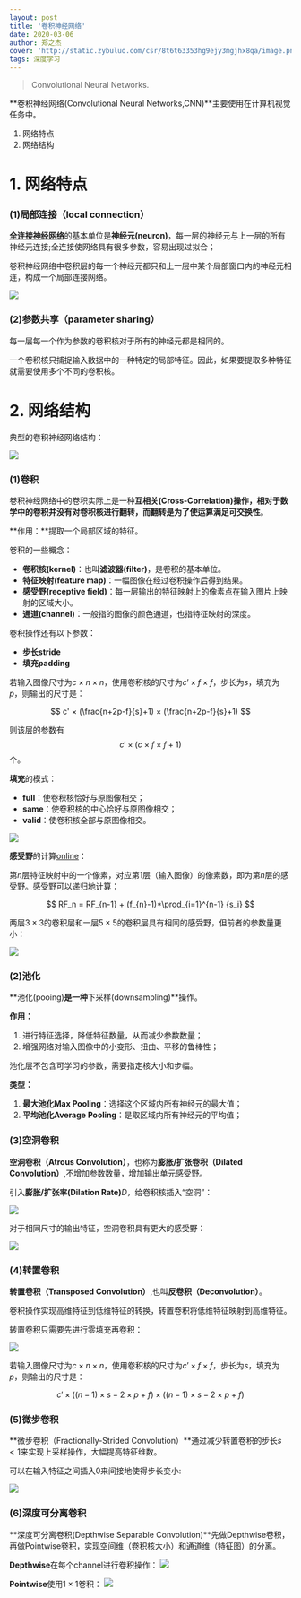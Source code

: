 ```yaml
---
layout: post
title: '卷积神经网络'
date: 2020-03-06
author: 郑之杰
cover: 'http://static.zybuluo.com/csr/8t6t63353hg9ejy3mgjhx8qa/image.png'
tags: 深度学习
---
```


> Convolutional Neural Networks.

**卷积神经网络(Convolutional Neural Networks,CNN)**主要使用在计算机视觉任务中。

1. 网络特点
2. 网络结构

# 1. 网络特点

### (1)局部连接（local connection）
[**全连接神经网络**](https://0809zheng.github.io/2020/04/17/feedforward-neural-network.html)的基本单位是**神经元(neuron)**，每一层的神经元与上一层的所有神经元连接;全连接使网络具有很多参数，容易出现过拟合；

卷积神经网络中卷积层的每一个神经元都只和上一层中某个局部窗口内的神经元相连，构成一个局部连接网络。

![](https://pic.downk.cc/item/5ea547a9c2a9a83be5d68ac4.jpg)

### (2)参数共享（parameter sharing）
每一层每一个作为参数的卷积核对于所有的神经元都是相同的。

一个卷积核只捕捉输入数据中的一种特定的局部特征。因此，如果要提取多种特征就需要使用多个不同的卷积核。

# 2. 网络结构

典型的卷积神经网络结构：

![](https://pic.downk.cc/item/5ea54956c2a9a83be5d81c10.jpg)

### (1)卷积
卷积神经网络中的卷积实际上是一种**互相关(Cross-Correlation)**操作，相对于数学中的卷积并没有对卷积核进行翻转，而翻转是为了使运算满足**可交换性**。

**作用：**提取一个局部区域的特征。

卷积的一些概念：
- **卷积核(kernel)**：也叫**滤波器(filter)**，是卷积的基本单位。
- **特征映射(feature map)**：一幅图像在经过卷积操作后得到结果。
- **感受野(receptive field)**：每一层输出的特征映射上的像素点在输入图片上映射的区域大小。
- **通道(channel)**：一般指的图像的颜色通道，也指特征映射的深度。

卷积操作还有以下参数：
- **步长stride**
- **填充padding**

若输入图像尺寸为$c×n×n$，使用卷积核的尺寸为$c'×f×f$，步长为$s$，填充为$p$，则输出的尺寸是：

$$ c' × (\frac{n+2p-f}{s}+1) × (\frac{n+2p-f}{s}+1) $$

则该层的参数有$$c'×(c×f×f+1)$$个。

**填充**的模式：
- **full**：使卷积核恰好与原图像相交；
- **same**：使卷积核的中心恰好与原图像相交；
- **valid**：使卷积核全部与原图像相交。

![](https://pic.downk.cc/item/5ea53ccdc2a9a83be5cc6a45.jpg)

**感受野**的计算[online](https://fomoro.com/research/article/receptive-field-calculator#3,1,1,VALID;2,2,1,VALID;3,1,1,VALID;2,2,1,VALID;3,1,1,VALID;3,1,1,VALID;2,2,1,VALID)：

第$n$层特征映射中的一个像素，对应第$1$层（输入图像）的像素数，即为第$n$层的感受野。感受野可以递归地计算：

$$ RF_n = RF_{n-1} + (f_{n}-1)*\prod_{i=1}^{n-1} {s_i} $$

两层$3×3$的卷积层和一层$5×5$的卷积层具有相同的感受野，但前者的参数量更小：

![](https://pic.downk.cc/item/5ebce6c0c2a9a83be52db121.jpg)

### (2)池化
**池化(pooing)**是一种**下采样(downsampling)**操作。

**作用：**
1. 进行特征选择，降低特征数量，从而减少参数数量；
2. 增强网络对输入图像中的小变形、扭曲、平移的鲁棒性；

池化层不包含可学习的参数，需要指定核大小和步幅。

**类型：**
1. **最大池化Max Pooling**：选择这个区域内所有神经元的最大值；
2. **平均池化Average Pooling**：是取区域内所有神经元的平均值；


### (3)空洞卷积
**空洞卷积（Atrous Convolution）**，也称为**膨胀/扩张卷积（Dilated Convolution）**,不增加参数数量，增加输出单元感受野。

引入**膨胀/扩张率(Dilation Rate)**$D$，给卷积核插入“空洞”：

![](https://pic.downk.cc/item/5ea55491c2a9a83be5e1a595.jpg)

对于相同尺寸的输出特征，空洞卷积具有更大的感受野：

![](https://pic.downk.cc/item/5ebce737c2a9a83be52e30af.jpg)

### (4)转置卷积
**转置卷积（Transposed Convolution）**,也叫**反卷积（Deconvolution）**。

卷积操作实现高维特征到低维特征的转换，转置卷积将低维特征映射到高维特征。

转置卷积只需要先进行零填充再卷积：

![](https://pic.downk.cc/item/5ea5530bc2a9a83be5e0888f.jpg)

若输入图像尺寸为$c×n×n$，使用卷积核的尺寸为$c'×f×f$，步长为$s$，填充为$p$，则输出的尺寸是：

$$ c' × ((n-1) \times s - 2 \times p + f) × ((n-1) \times s - 2 \times p + f) $$

### (5)微步卷积
**微步卷积（Fractionally-Strided Convolution）**通过减少转置卷积的步长$s<1$来实现上采样操作，大幅提高特征维数。

可以在输入特征之间插入0来间接地使得步长变小:

![](https://pic.downk.cc/item/5ea553c0c2a9a83be5e1061b.jpg)

### (6)深度可分离卷积
**深度可分离卷积(Depthwise Separable Convolution)**先做Depthwise卷积，再做Pointwise卷积，实现空间维（卷积核大小）和通道维（特征图）的分离。

**Depthwise**在每个channel进行卷积操作：
![](https://pic.downk.cc/item/5ea55621c2a9a83be5e2d2a2.jpg)

**Pointwise**使用$1×1$卷积：
![](https://pic.downk.cc/item/5ea5563cc2a9a83be5e2e99b.jpg)

